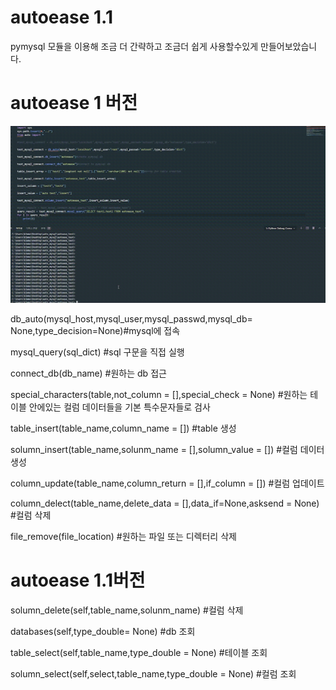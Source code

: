 # autoease 1.1
pymysql 모듈을 이용해 조금 더 간략하고 조금더 쉽게 사용할수있게 만들어보았습니다.

# autoease 1 버전

![image](gif/test.gif)

db_auto(mysql_host,mysql_user,mysql_passwd,mysql_db= None,type_decision=None)#mysql에 접속


mysql_query(sql_dict)
#sql 구문을 직접 실행


connect_db(db_name)
#원하는 db 접근


special_characters(table,not_column = [],special_check = None)
#원하는 테이블 안에있는 컬럼 데이터들을 기본 특수문자들로 검사


table_insert(table_name,column_name = [])
#table 생성


solumn_insert(table_name,solunm_name = [],solumn_value = [])
#컬럼 데이터 생성


column_update(table_name,column_return = [],if_column = [])
#컬럼 업데이트



column_delect(table_name,delete_data = [],data_if=None,asksend = None)
#컬럼 삭제



file_remove(file_location)
#원하는 파일 또는 디렉터리 삭제

# autoease 1.1버전

solumn_delete(self,table_name,solunm_name)
#컬럼 삭제

databases(self,type_double= None)
#db 조회

table_select(self,table_name,type_double = None)
#테이블 조회

solumn_select(self,select,table_name,type_double = None)
#컬럼 조회
